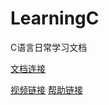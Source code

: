 # LearningC
C语言日常学习文档



<a href="https://www.notion.so/C-8fb1a76ebc4544b7a3d3015ccff8e0c1" title="title">文档连接</a>


<a href="https://www.bilibili.com/video/BV19W411B7w1?p=15&spm_id_from=pageDriver" title="title">视频链接</a>
<a href="https://markdown.com.cn/basic-syntax/links.html" title="title">帮助链接</a>

